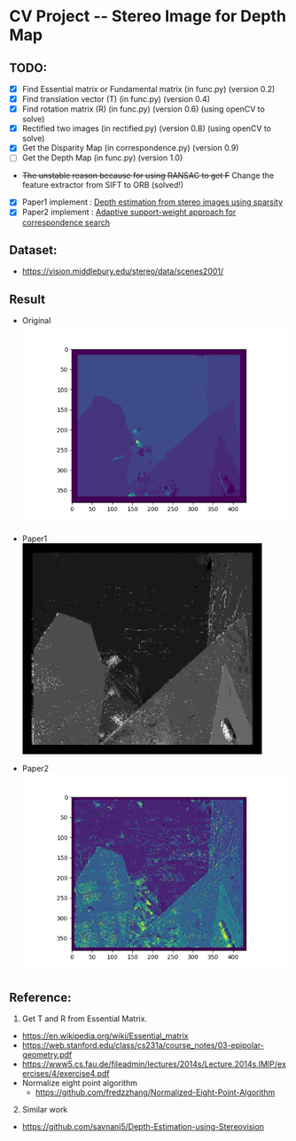 # CV Project -- Stereo Image for Depth Map
## TODO:
- [X] Find Essential matrix or Fundamental matrix (in func.py) (version 0.2)
- [X] Find translation vector (T) (in func.py) (version 0.4)
- [X] Find rotation matrix (R) (in func.py) (version 0.6) (using openCV to solve)
- [X] Rectified two images (in rectified.py) (version 0.8) (using openCV to solve)
- [X] Get the Disparity Map (in correspondence.py) (version 0.9)
- [ ] Get the Depth Map (in func.py) (version 1.0)
- ~~The unstable reason because for using RANSAC to get F~~ Change the feature extractor from SIFT to ORB (solved!)
- [X] Paper1 implement : [Depth estimation from stereo images using sparsity](https://ieeexplore.ieee.org/document/5655864/ "Paper1")
- [X] Paper2 implement : [Adaptive support-weight approach for correspondence search](https://ieeexplore.ieee.org/document/1597121 "Paper2")

## Dataset:
 - https://vision.middlebury.edu/stereo/data/scenes2001/
 
## Result
- Original  
![Test](/figure/basic.png)

- Paper1
![Test](/figure/refine_disp.png)

- Paper2  
![Test](/figure/paper2.png)

## Reference:
1. Get T and R from Essential Matrix. 
 - https://en.wikipedia.org/wiki/Essential_matrix
 - https://web.stanford.edu/class/cs231a/course_notes/03-epipolar-geometry.pdf
 - https://www5.cs.fau.de/fileadmin/lectures/2014s/Lecture.2014s.IMIP/exercises/4/exercise4.pdf
 - Normalize eight point algorithm
     - https://github.com/fredzzhang/Normalized-Eight-Point-Algorithm
 
2. Similar work
 - https://github.com/savnani5/Depth-Estimation-using-Stereovision
 
